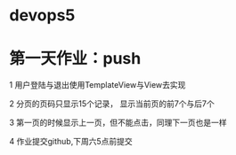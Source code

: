 # devops5

# 第一天作业：push

1 用户登陆与退出使用TemplateView与View去实现

2 分页的页码只显示15个记录， 显示当前页的前7个与后7个

3 第一页的时候显示上一页，但不能点击，同理下一页也是一样

4 作业提交github,下周六5点前提交



